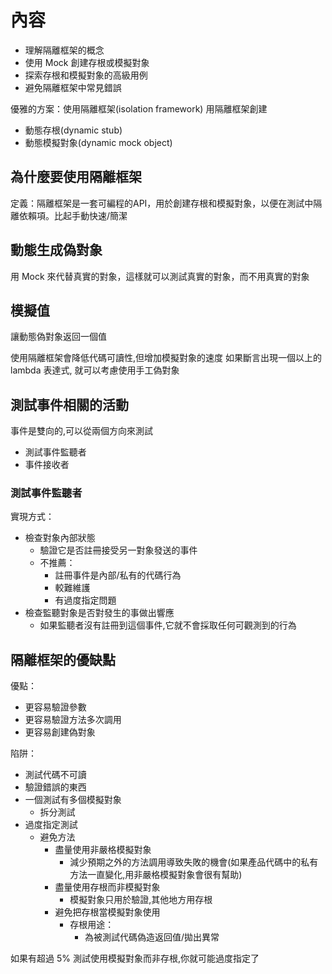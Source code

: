 # 內容

- 理解隔離框架的概念
- 使用 Mock 創建存根或模擬對象
- 探索存根和模擬對象的高級用例
- 避免隔離框架中常見錯誤

優雅的方案：使用隔離框架(isolation framework)
用隔離框架創建
- 動態存根(dynamic stub)
- 動態模擬對象(dynamic mock object)

## 為什麼要使用隔離框架
定義：隔離框架是一套可編程的API，用於創建存根和模擬對象，以便在測試中隔離依賴項。比起手動快速/簡潔

## 動態生成偽對象
用 Mock 來代替真實的對象，這樣就可以測試真實的對象，而不用真實的對象

## 模擬值
讓動態偽對象返回一個值

使用隔離框架會降低代碼可讀性,但增加模擬對象的速度
如果斷言出現一個以上的 lambda 表達式, 就可以考慮使用手工偽對象

## 測試事件相關的活動

事件是雙向的,可以從兩個方向來測試
- 測試事件監聽者
- 事件接收者

### 測試事件監聽者
實現方式：
- 檢查對象內部狀態
  - 驗證它是否註冊接受另一對象發送的事件
  - 不推薦：
    - 註冊事件是內部/私有的代碼行為
    - 較難維護
    - 有過度指定問題
- 檢查監聽對象是否對發生的事做出響應
  - 如果監聽者沒有註冊到這個事件,它就不會採取任何可觀測到的行為

## 隔離框架的優缺點

優點：
- 更容易驗證參數
- 更容易驗證方法多次調用
- 更容易創建偽對象

陷阱：
- 測試代碼不可讀
- 驗證錯誤的東西
- 一個測試有多個模擬對象
  - 拆分測試
- 過度指定測試
  - 避免方法
    - 盡量使用非嚴格模擬對象
      - 減少預期之外的方法調用導致失敗的機會(如果產品代碼中的私有方法一直變化,用非嚴格模擬對象會很有幫助)
    - 盡量使用存根而非模擬對象
      - 模擬對象只用於驗證,其他地方用存根
    - 避免把存根當模擬對象使用
      - 存根用途：
        - 為被測試代碼偽造返回值/拋出異常


如果有超過 5% 測試使用模擬對象而非存根,你就可能過度指定了